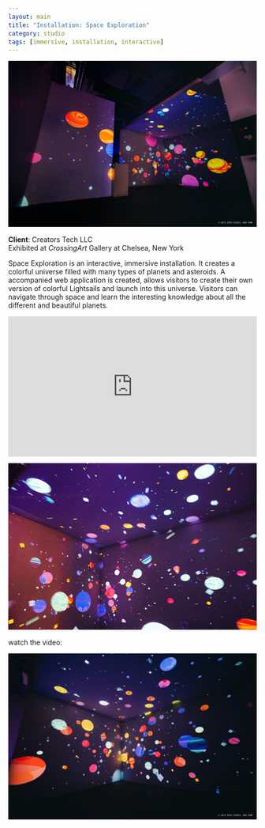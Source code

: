 ```yaml
---
layout: main
title: "Installation: Space Exploration"
category: studio
tags: [immersive, installation, interactive]
---
```


![](/assets/image/spaceexploration_7.jpg)


**Client**: Creators Tech LLC                     
Exhibited at *CrossingArt* Gallery at Chelsea, New York

Space Exploration is an interactive, immersive installation. It creates a colorful universe filled with many types of planets and asteroids. A accompanied web application is created, allows visitors to create their own version of colorful Lightsails and launch into this universe. Visitors can navigate through space and learn the interesting knowledge about all the different and beautiful planets. 

<div style="padding:56.25% 0 0 0;position:relative;"><iframe src="https://player.vimeo.com/video/350839811?title=0&byline=0&portrait=0" style="position:absolute;top:0;left:0;width:100%;height:100%;" frameborder="0" allow="autoplay; fullscreen" allowfullscreen></iframe></div><script src="https://player.vimeo.com/api/player.js"></script>

![](/assets/image/spaceexploration_10.gif)


watch the video:





![](/assets/image/spaceexploration_0.jpg)
